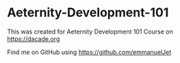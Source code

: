 # Aeternity-Development-101
This was created for Aeternity Development 101 Course on https://dacade.org

Find me on GitHub using https://github.com/emmanuelJet
